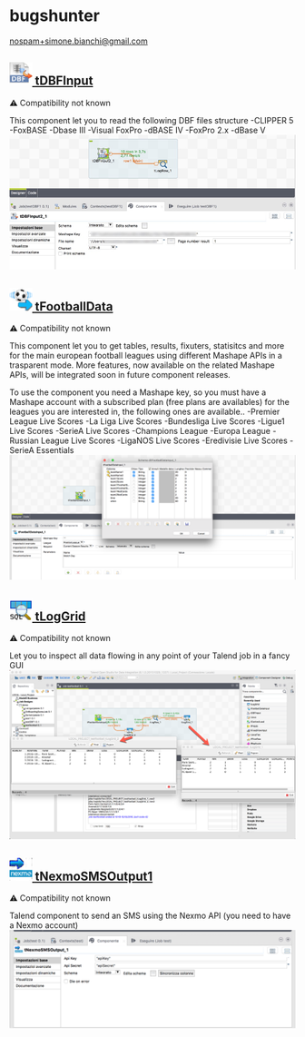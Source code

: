 # bugshunter
  <nospam+simone.bianchi@gmail.com>

## <a href='./components/tDBFInput/readme.md'><img src='./components/tDBFInput/logo.jpg' width='40' height='40'> tDBFInput</a>
 :warning: Compatibility not known

This component let you to read the following DBF files structure
-CLIPPER 5
-FoxBASE
-Dbase III
-Visual FoxPro
-dBASE IV
-FoxPro 2.x
-dBase V
<img src='./components/tDBFInput/sample.jpg'>

## <a href='./components/tFootballData/readme.md'><img src='./components/tFootballData/logo.jpg' width='40' height='40'> tFootballData</a>
 :warning: Compatibility not known

This component let you to get tables, results, fixuters, statisitcs and more for the main european football leagues using different Mashape APIs in a trasparent mode.
More features, now available on the related Mashape APIs, will be integrated soon in future component releases.

To use the component you need a Mashape key, so you must have a Mashape account with a subscribed plan (free plans are availables) for the leagues you are interested in, the following ones are available..
-Premier League Live Scores
-La Liga Live Scores
-Bundesliga Live Scores
-Ligue1 Live Scores
-SerieA Live Scores
-Champions League
-Europa League
-Russian League Live Scores
-LigaNOS Live Scores
-Eredivisie Live Scores
-SerieA Essentials
<img src='./components/tFootballData/sample.jpg'>

## <a href='./components/tLogGrid/readme.md'><img src='./components/tLogGrid/logo.jpg' width='40' height='40'> tLogGrid</a>
 :warning: Compatibility not known

Let you to inspect all data flowing in any point of your Talend job in a fancy GUI
<img src='./components/tLogGrid/sample.jpg'>

## <a href='./components/tNexmoSMSOutput1/readme.md'><img src='./components/tNexmoSMSOutput1/logo.jpg' width='40' height='40'> tNexmoSMSOutput1</a>
 :warning: Compatibility not known

Talend component to send an SMS using the Nexmo API (you need to have a Nexmo account)
<img src='./components/tNexmoSMSOutput1/sample.jpg'>
